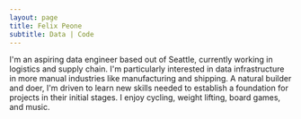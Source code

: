 ```yaml
---
layout: page
title: Felix Peone
subtitle: Data | Code
---
```


I'm an aspiring data engineer based out of Seattle, currently working in logistics and supply chain. I'm particularly interested in data infrastructure in more manual industries like manufacturing and shipping. A natural builder and doer, I'm driven to learn new skills needed to establish a foundation for projects in their initial stages. I enjoy cycling, weight lifting, board games, and music.
